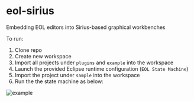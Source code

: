 # eol-sirius
Embedding EOL editors into Sirius-based graphical workbenches

To run:

1. Clone repo
2. Create new workspace
3. Import all projects under `plugins` and `example` into the workspace 
4. Launch the provided Eclipse runtime configuration (`EOL State Machine`)
5. Import the project under `sample` into the workspace 
6. Run the the state machine as below:

![example](https://user-images.githubusercontent.com/10147329/127171403-4a4c1106-b392-4154-b4be-778188db9461.gif)

